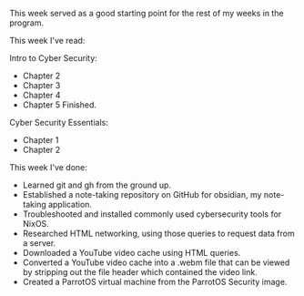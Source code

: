 This week served as a good starting point for the rest of my weeks in the program.

This week I've read:

Intro to Cyber Security:
- Chapter 2
- Chapter 3
- Chapter 4
- Chapter 5
Finished.

Cyber Security Essentials:
- Chapter 1
- Chapter 2

This week I've done:
- Learned git and gh from the ground up.
- Established a note-taking repository on GitHub for obsidian, my note-taking application.
- Troubleshooted and installed commonly used cybersecurity tools for NixOS.
- Researched HTML networking, using those queries to request data from a server.
- Downloaded a YouTube video cache using HTML queries.
- Converted a YouTube video cache into a .webm file that can be viewed by stripping out the file header which contained the video link.
- Created a ParrotOS virtual machine from the ParrotOS Security image.